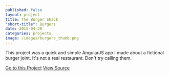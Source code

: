 ```yaml
---
published: false
layout: project
title: The Burger Shack
"short-title": Burgers
date: 2015-04-28
categories: projects
image: /images/burgers_thumb.png
---
```


This project was a quick and simple AngularJS app I made about a fictional burger joint. It's not a real restaurant. Don't try calling them. 

<div class="portfolio-links">
    <a href="http://kamranpayne.com/burgers/" class="button button-primary">Go to this Project</a>
    <a href="https://github.com/ron953/burgers/" class="button">View Source</a>
</div>

